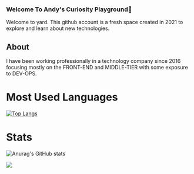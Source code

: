 ### Welcome To Andy's Curiosity Playground👋


Welcome to yard. This github account is a fresh space created in 2021 to explore and learn about new technologies. 

## About
I have been working professionally in a technology company since 2016 focusing mostly on the FRONT-END and MIDDLE-TIER with some exposure to DEV-OPS. 

<!--Top Languages-->
# Most Used Languages
[![Top Langs](https://github-readme-stats.vercel.app/api/top-langs/?username=anuraghazra)](https://github.com/anuraghazra/github-readme-stats&theme=gruvbox)

<!--Github Stats-->
# Stats
![Anurag's GitHub stats](https://github-readme-stats.vercel.app/api?username=andy-does-block&show_icons=true&theme=gruvbox)

<!--Profile Counts-->
![](https://komarev.com/ghpvc/?username=andy-does-block&style=flat-square&color=gray)

<!--
**andy-does-block/andy-does-block** is a ✨ _special_ ✨ repository because its `README.md` (this file) appears on your GitHub profile.

Here are some ideas to get you started:

- 🔭 I’m currently working on ...
- 🌱 I’m currently learning ...
- 👯 I’m looking to collaborate on ...
- 🤔 I’m looking for help with ...
- 💬 Ask me about ...
- 📫 How to reach me: ...
- 😄 Pronouns: ...
- ⚡ Fun fact: ...
-->
